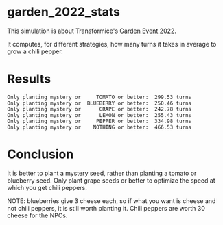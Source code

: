 # garden_2022_stats

This simulation is about Transformice's [Garden Event 2022](https://transformice.fandom.com/wiki/Vegetable_Garden_2022#Seeds).

It computes, for different strategies, how many turns it takes in average to grow a chili pepper.

# Results

```
Only planting mystery or     TOMATO or better:	299.53 turns
Only planting mystery or  BLUEBERRY or better:	250.46 turns
Only planting mystery or      GRAPE or better:	242.78 turns
Only planting mystery or      LEMON or better:	255.43 turns
Only planting mystery or     PEPPER or better:	334.98 turns
Only planting mystery or    NOTHING or better:	466.53 turns
```

# Conclusion

It is better to plant a mystery seed, rather than planting a tomato or blueberry seed.
Only plant grape seeds or better to optimize the speed at which you get chili peppers.

NOTE: blueberries give 3 cheese each, so if what you want is cheese and not chili peppers, it is still worth planting it.
Chili peppers are worth 30 cheese for the NPCs.
